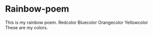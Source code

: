 # Rainbow-poem
This is my rainbow poem.
Redcolor
Bluecolor
Orangecolor
Yellowcolor
These are my colors.
